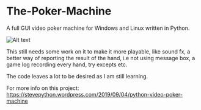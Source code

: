 # The-Poker-Machine
A full GUI video poker machine for Windows and Linux written in Python.


![Alt text](https://stevepython.files.wordpress.com/2019/12/tpm-v1-1-win.png "Optional title")

This still needs some work on it to make it more playable, like sound fx,
a better way of reporting the result of the hand, i.e not using message box,
a game log recording every hand, try excepts etc.

The code leaves a lot to be desired as I am still learning.

For more info on this project:
https://stevepython.wordpress.com/2019/09/04/python-video-poker-machine
